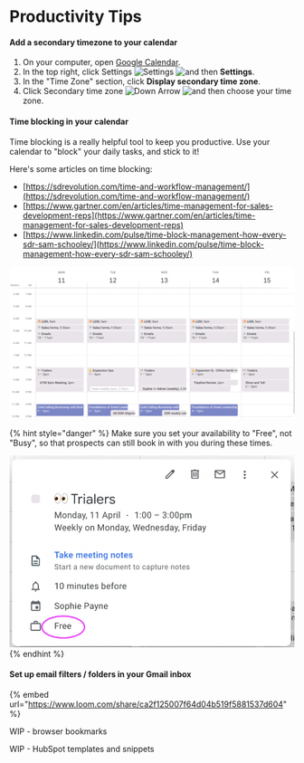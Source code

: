 # Productivity Tips

#### Add a secondary timezone to your calendar

1. On your computer, open [Google Calendar](https://calendar.google.com).
2. In the top right, click Settings ![Settings](https://lh3.googleusercontent.com/PzFeiQQaPASuntRuvWiXoqZjQqUj0s0q0w\_jI4Nx9vL6x7rGmmS9f-xQr1Kj9S91WMlm=h36) ![and then](https://lh3.googleusercontent.com/QbWcYKta5vh\_4-OgUeFmK-JOB0YgLLoGh69P478nE6mKdfpWQniiBabjF7FVoCVXI0g=h36) **Settings**.
3. In the "Time Zone" section, click **Display secondary time zone**.
4. Click Secondary time zone ![Down Arrow](https://storage.googleapis.com/support-kms-prod/76B4941B08D1516AC7336D5A3C2E7914920D) ![and then](https://lh3.googleusercontent.com/QbWcYKta5vh\_4-OgUeFmK-JOB0YgLLoGh69P478nE6mKdfpWQniiBabjF7FVoCVXI0g=h36) choose your time zone.



#### Time blocking in your calendar

Time blocking is a really helpful tool to keep you productive. Use your calendar to "block" your daily tasks, and stick to it!&#x20;

Here's some articles on time blocking:

* [https://sdrevolution.com/time-and-workflow-management/](https://sdrevolution.com/time-and-workflow-management/)
* [https://www.gartner.com/en/articles/time-management-for-sales-development-reps](https://www.gartner.com/en/articles/time-management-for-sales-development-reps)
* [https://www.linkedin.com/pulse/time-block-management-how-every-sdr-sam-schooley/](https://www.linkedin.com/pulse/time-block-management-how-every-sdr-sam-schooley/)

![Example of time blocking in google calendar](<../../.gitbook/assets/Screenshot 2022-04-04 at 6.44.42 PM (1).png>)

{% hint style="danger" %}
Make sure you set your availability to "Free", not "Busy", so that prospects can still book in with you during these times.

![](<../../.gitbook/assets/Screenshot 2022-04-04 at 6.45.51 PM.png>)
{% endhint %}



#### Set up email filters / folders in your Gmail inbox

{% embed url="https://www.loom.com/share/ca2f125007f64d04b519f5881537d604" %}

WIP - browser bookmarks

WIP - HubSpot templates and snippets
